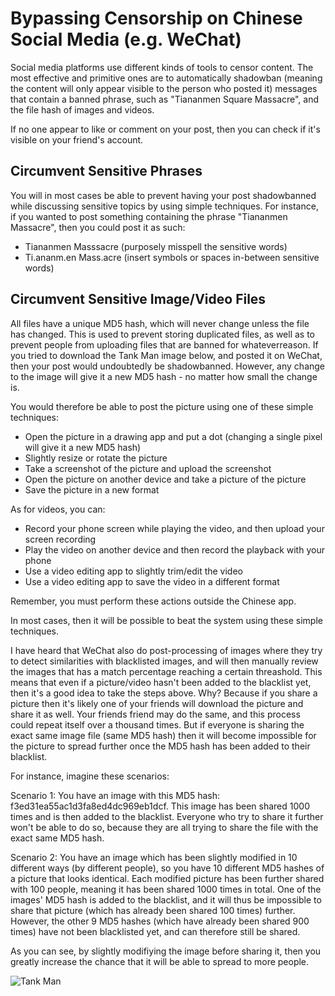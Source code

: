 # Bypassing Censorship on Chinese Social Media (e.g. WeChat)

Social media platforms use different kinds of tools to censor content. The most effective and primitive ones are to automatically shadowban (meaning the content will only appear visible to the person who posted it) messages that contain a banned phrase, such as "Tiananmen Square Massacre", and the file hash of images and videos.

If no one appear to like or comment on your post, then you can check if it's visible on your friend's account.


## Circumvent Sensitive Phrases

You will in most cases be able to prevent having your post shadowbanned while discussing sensitive topics by using simple techniques. For instance, if you wanted to post something containing the phrase "Tiananmen Massacre", then you could post it as such:

- Tiananmen Masssacre (purposely misspell the sensitive words)
- Ti.ananm.en Mass.acre (insert symbols or spaces in-between sensitive words)


## Circumvent Sensitive Image/Video Files

All files have a unique MD5 hash, which will never change unless the file has changed. This is used to prevent storing duplicated files, as well as to prevent people from uploading files that are banned for whateverreason. If you tried to download the Tank Man image below, and posted it on WeChat, then your post would undoubtedly be shadowbanned. However, any change to the image will give it a new MD5 hash - no matter how small the change is.

You would therefore be able to post the picture using one of these simple techniques:

- Open the picture in a drawing app and put a dot (changing a single pixel will give it a new MD5 hash)
- Slightly resize or rotate the picture
- Take a screenshot of the picture and upload the screenshot
- Open the picture on another device and take a picture of the picture
- Save the picture in a new format

As for videos, you can:
- Record your phone screen while playing the video, and then upload your screen recording
- Play the video on another device and then record the playback with your phone
- Use a video editing app to slightly trim/edit the video
- Use a video editing app to save the video in a different format

Remember, you must perform these actions outside the Chinese app.

In most cases, then it will be possible to beat the system using these simple techniques.


I have heard that WeChat also do post-processing of images where they try to detect similarities with blacklisted images, and will then manually review the images that has a match percentage reaching a certain threashold.
This means that even if a picture/video hasn't been added to the blacklist yet, then it's a good idea to take the steps above. Why? Because if you share a picture then it's likely one of your friends will download the picture and share it as well. Your friends friend may do the same, and this process could repeat itself over a thousand times. But if everyone is sharing the exact same image file (same MD5 hash) then it will become impossible for the picture to spread further once the MD5 hash has been added to their blacklist.

For instance, imagine these scenarios:

Scenario 1: You have an image with this MD5 hash: f3ed31ea55ac1d3fa8ed4dc969eb1dcf. This image has been shared 1000 times and is then added to the blacklist. Everyone who try to share it further won't be able to do so, because they are all trying to share the file with the exact same MD5 hash.

Scenario 2: You have an image which has been slightly modified in 10 different ways (by different people), so you have 10 different MD5 hashes of a picture that looks identical. Each modified picture has been further shared with 100 people, meaning it has been shared 1000 times in total. One of the images' MD5 hash is added to the blacklist, and it will thus be impossible to share that picture (which has already been shared 100 times) further. However, the other 9 MD5 hashes (which have already been shared 900 times) have not been blacklisted yet, and can therefore still be shared.

As you can see, by slightly modifiying the image before sharing it, then you greatly increase the chance that it will be able to spread to more people.


![Tank Man](https://raw.githubusercontent.com/taibangle/awesome-china-media/master/ccp-history/images/tankman.jpg)